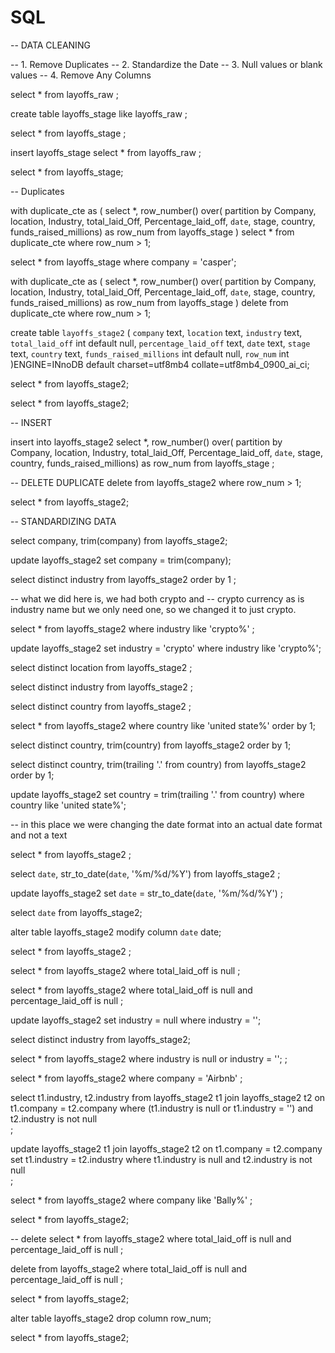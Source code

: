 # SQL


-- DATA CLEANING

 -- 1. Remove Duplicates
 -- 2. Standardize the Date
 -- 3. Null values or blank values 
 -- 4. Remove Any Columns


select *
from layoffs_raw
;

create table layoffs_stage
like layoffs_raw
;


select *
from layoffs_stage
;


insert layoffs_stage
select *
from layoffs_raw
;

select *
from layoffs_stage;

-- Duplicates
 
 with duplicate_cte as
 (
 select *,
row_number() over(
partition by Company, location, Industry, total_laid_Off, Percentage_laid_off, `date`, stage,
 country, funds_raised_millions) as row_num
 from layoffs_stage
 )
 select *
 from duplicate_cte
 where row_num > 1;



select *
from layoffs_stage
where company = 'casper';



with duplicate_cte as
 (
 select *,
row_number() over(
partition by Company, location, Industry, total_laid_Off, Percentage_laid_off, `date`, stage,
 country, funds_raised_millions) as row_num
 from layoffs_stage
 )
delete
 from duplicate_cte
 where row_num > 1;
 
 create table `layoffs_stage2` (
 `company` text,
 `location` text,
 `industry` text,
 `total_laid_off` int default null,
 `percentage_laid_off` text,
 `date` text,
 `stage` text,
 `country` text,
`funds_raised_millions` int default null,
`row_num` int
)ENGINE=INnoDB default charset=utf8mb4 collate=utf8mb4_0900_ai_ci;




select *
from layoffs_stage2;


select *
from layoffs_stage2;

-- INSERT

 
insert into layoffs_stage2
 select *,
row_number() over(
partition by Company, location, Industry, total_laid_Off, Percentage_laid_off, `date`, stage,
 country, funds_raised_millions) as row_num
 from layoffs_stage
;

-- DELETE DUPLICATE
delete
from layoffs_stage2
where row_num > 1;


select *
from layoffs_stage2;

-- STANDARDIZING DATA

select company, trim(company)
from layoffs_stage2;

update layoffs_stage2
set company = trim(company);

select distinct industry
from layoffs_stage2
order by 1
;

-- what we did here is, we had both crypto and 
-- crypto currency as is industry name but we only need one, so we changed it to just crypto.

select *
from layoffs_stage2
where industry like 'crypto%'
;

update layoffs_stage2
set industry = 'crypto'
where industry like 'crypto%';


select distinct location
from layoffs_stage2
;

select distinct industry
from layoffs_stage2
;

select distinct country
from layoffs_stage2
;


select *
from layoffs_stage2
where country like 'united state%'
order by 1;


select distinct country, trim(country)
from layoffs_stage2
order by 1;


select distinct country, trim(trailing '.' from country)
from layoffs_stage2
order by 1;

update layoffs_stage2
set country = trim(trailing '.' from country)
where country like 'united state%';


-- in this place we were changing the date format into an actual date format and not a text

select *
from layoffs_stage2
;

select `date`,
str_to_date(`date`, '%m/%d/%Y')
from layoffs_stage2
;

update layoffs_stage2
set `date` = str_to_date(`date`, '%m/%d/%Y')
;

select `date`
from layoffs_stage2;


alter table layoffs_stage2
modify column `date` date;

select *
from layoffs_stage2
;

select *
from layoffs_stage2
where total_laid_off is null
;

select *
from layoffs_stage2
where total_laid_off is null
and percentage_laid_off is null
;

update layoffs_stage2 
set industry = null
where industry = '';

select distinct industry
from layoffs_stage2;

select *
from layoffs_stage2
where industry is null 
or industry = '';
;

select *
from layoffs_stage2
where company = 'Airbnb'
;

 
select t1.industry, t2.industry
from layoffs_stage2  t1
join layoffs_stage2  t2
   on t1.company = t2.company
where (t1.industry is null or t1.industry = '')
and t2.industry is not null   
;


 update layoffs_stage2  t1
join layoffs_stage2  t2
   on t1.company = t2.company
 set t1.industry = t2.industry
where t1.industry is null 
and t2.industry is not null   
;

select *
from layoffs_stage2
where company like 'Bally%'
;

select *
from layoffs_stage2;

-- delete
select *
from layoffs_stage2
where total_laid_off is null
and percentage_laid_off is null
;


delete
from layoffs_stage2
where total_laid_off is null
and percentage_laid_off is null
;


select *
from layoffs_stage2;

alter table layoffs_stage2
drop column row_num;

select *
from layoffs_stage2;
